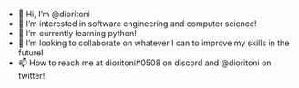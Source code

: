 - 👋 Hi, I’m @dioritoni
- 👀 I’m interested in software engineering and computer science!
- 🌱 I’m currently learning python!
- 💞️ I’m looking to collaborate on whatever I can to improve my skills in the future!
- 📫 How to reach me at dioritoni#0508 on discord and @dioritoni on twitter!

<!---
dioritoni/dioritoni is a ✨ special ✨ repository because its `README.md` (this file) appears on your GitHub profile.
You can click the Preview link to take a look at your changes.
--->
